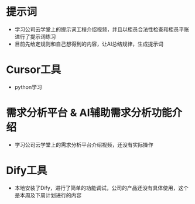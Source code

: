 # 提示词
  - 学习公司云学堂上的提示词工程介绍视频，并且以柜员合法性检查和柜员平账进行了提示词练习
  - 目前先给定规则和自己想得到的内容，让AI总结规律，生成提示词

# Cursor工具
  - python学习

# 需求分析平台 & AI辅助需求分析功能介绍
  - 学习公司云学堂上的需求分析平台介绍视频，还没有实际操作

# Dify工具
  - 本地安装了Dify，进行了简单的功能调试，公司的产品还没有具体使用，这个是本周及下周计划进行的内容
